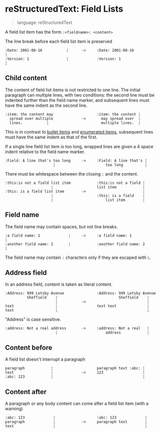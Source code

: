 # reStructuredText: Field Lists

> language: reStructuredText

A field list item has the form `:<fieldname>: <content>`

The line break before each field list item is preserved

    :Date: 2001-08-16           ¦      ->     :Date: 2001-08-16           ¦
    :Version: 1                 ¦             :Version: 1                 ¦


## Child content

The content of field list items is not restricted to one line. The initial paragraph can
multiple lines, with two conditions: the second line must be indented further than the
field name marker, and subsequent lines must have the same indent as the second line.

    :item: the content may                    :item: the content ¦
      spread over multiple             ->       may spread over  ¦
      lines.           ¦                        multiple lines.  ¦

This is in contrast to [bullet items](bullet-lists.md) and [enumerated
items](enumerated-lists.md), subsequent lines must have the same indent as that of the
first.

If a single line field list item is too long, wrapped lines are given a 4 space indent
relative to the field name marker.

    :Field: A line that's too long     ->     :Field: A line that's ¦
                          ¦                       too long          ¦

There must be whitespace between the closing `:` and the content.

    :this:is not a field list item            :this:is not a field ¦
                         ¦                    list item            ¦
    :this: is a field list item        ->                          ¦
                         ¦                    :this: is a field    ¦
                         ¦                        list item        ¦


## Field name

The field name may contain spaces, but not line breaks.

    :a field name: 1             ¦     ->     :a field name: 1             ¦
    :another field name: 2       ¦            :another field name: 2       ¦

The field name may contain `:` characters only if they are escaped with `\`.


## Address field

In an address field, content is taken as literal content.

    :Address: 999 Letsby Avenue               :Address: 999 Letsby Avenue
              Sheffield    ¦                            Sheffield    ¦
                           ¦           ->                            ¦
    text                   ¦                  text text              ¦
    text                   ¦                                         ¦

"Address" is case sensitive.

    :address: Not a real address       ->     :address: Not a real   ¦
                           ¦                      address            ¦

## Content before

A field list doesn't interrupt a paragraph

    paragraph            ¦                    paragraph text :abc: ¦
    text                 ¦             ->     123                  ¦
    :abc: 123            ¦                                         ¦

## Content after

A paragraph or any body content can come after a field list item (with a warning)

    :abc: 123             ¦                   :abc: 123             ¦
    paragraph             ¦            ->     paragraph text        ¦
    text                  ¦                                         ¦
